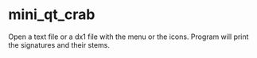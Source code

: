 # mini_qt_crab
Open a text file or a dx1 file with the menu or the icons. Program will print the signatures and their stems.
